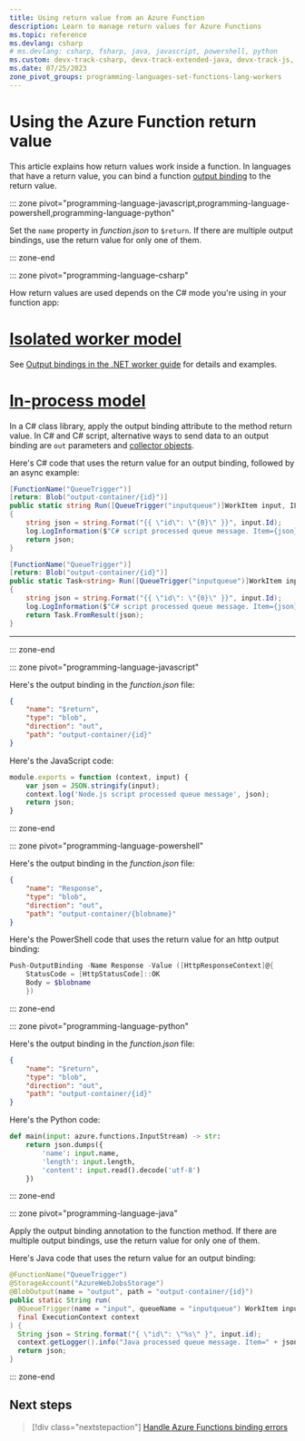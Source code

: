 ```yaml
---
title: Using return value from an Azure Function
description: Learn to manage return values for Azure Functions
ms.topic: reference
ms.devlang: csharp
# ms.devlang: csharp, fsharp, java, javascript, powershell, python
ms.custom: devx-track-csharp, devx-track-extended-java, devx-track-js, devx-track-python
ms.date: 07/25/2023
zone_pivot_groups: programming-languages-set-functions-lang-workers
---
```


# Using the Azure Function return value

This article explains how return values work inside a function. In languages that have a return value, you can bind a function [output binding](./functions-triggers-bindings.md#binding-direction) to the return value.

::: zone pivot="programming-language-javascript,programming-language-powershell,programming-language-python" 

Set the `name` property in *function.json* to `$return`. If there are multiple output bindings, use the return value for only one of them.

::: zone-end

::: zone pivot="programming-language-csharp"

How return values are used depends on the C# mode you're using in your function app: 

# [Isolated worker model](#tab/isolated-process)

See [Output bindings in the .NET worker guide](./dotnet-isolated-process-guide.md#output-bindings) for details and examples.

# [In-process model](#tab/in-process)


In a C# class library, apply the output binding attribute to the method return value. In C# and C# script, alternative ways to send data to an output binding are `out` parameters and [collector objects](functions-reference-csharp.md#writing-multiple-output-values).

Here's C# code that uses the return value for an output binding, followed by an async example:

```cs
[FunctionName("QueueTrigger")]
[return: Blob("output-container/{id}")]
public static string Run([QueueTrigger("inputqueue")]WorkItem input, ILogger log)
{
    string json = string.Format("{{ \"id\": \"{0}\" }}", input.Id);
    log.LogInformation($"C# script processed queue message. Item={json}");
    return json;
}
```

```cs
[FunctionName("QueueTrigger")]
[return: Blob("output-container/{id}")]
public static Task<string> Run([QueueTrigger("inputqueue")]WorkItem input, ILogger log)
{
    string json = string.Format("{{ \"id\": \"{0}\" }}", input.Id);
    log.LogInformation($"C# script processed queue message. Item={json}");
    return Task.FromResult(json);
}
```

---

::: zone-end

::: zone pivot="programming-language-javascript"  

Here's the output binding in the *function.json* file:

```json
{
    "name": "$return",
    "type": "blob",
    "direction": "out",
    "path": "output-container/{id}"
}
```

Here's the JavaScript code:

```javascript
module.exports = function (context, input) {
    var json = JSON.stringify(input);
    context.log('Node.js script processed queue message', json);
    return json;
}
```


::: zone-end

::: zone pivot="programming-language-powershell"  

Here's the output binding in the *function.json* file:

```json
{
    "name": "Response",
    "type": "blob",
    "direction": "out",
    "path": "output-container/{blobname}"
}
```

Here's the PowerShell code that uses the return value for an http output binding:

```powershell
Push-OutputBinding -Name Response -Value ([HttpResponseContext]@{
    StatusCode = [HttpStatusCode]::OK
    Body = $blobname
    })
```

::: zone-end

::: zone pivot="programming-language-python"

Here's the output binding in the *function.json* file:

```json
{
    "name": "$return",
    "type": "blob",
    "direction": "out",
    "path": "output-container/{id}"
}
```
Here's the Python code:

```python
def main(input: azure.functions.InputStream) -> str:
    return json.dumps({
        'name': input.name,
        'length': input.length,
        'content': input.read().decode('utf-8')
    })
```


::: zone-end

::: zone pivot="programming-language-java"

Apply the output binding annotation to the function method. If there are multiple output bindings, use the return value for only one of them.


Here's Java code that uses the return value for an output binding:

```java
@FunctionName("QueueTrigger")
@StorageAccount("AzureWebJobsStorage")
@BlobOutput(name = "output", path = "output-container/{id}")
public static String run(
  @QueueTrigger(name = "input", queueName = "inputqueue") WorkItem input,
  final ExecutionContext context
) {
  String json = String.format("{ \"id\": \"%s\" }", input.id);
  context.getLogger().info("Java processed queue message. Item=" + json);
  return json;
}
```

::: zone-end


## Next steps

> [!div class="nextstepaction"]
> [Handle Azure Functions binding errors](./functions-bindings-errors.md)
